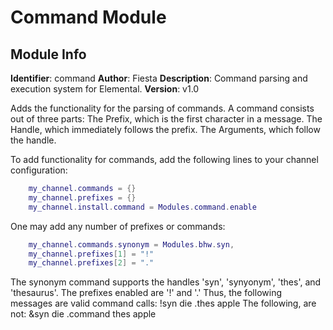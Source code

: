 # Command Module
## Module Info
**Identifier**: command
**Author**: Fiesta
**Description**: Command parsing and execution system for Elemental.
**Version**: v1.0

Adds the functionality for the parsing of commands.
A command consists out of three parts:
The Prefix, which is the first character in a message.
The Handle, which immediately follows the prefix.
The Arguments, which follow the handle.

To add functionality for commands, add the following lines to your channel configuration:
```lua
	my_channel.commands = {}
	my_channel.prefixes = {}
	my_channel.install.command = Modules.command.enable
```
One may add any number of prefixes or commands:
```lua
	my_channel.commands.synonym = Modules.bhw.syn,
	my_channel.prefixes[1] = "!"
	my_channel.prefixes[2] = "."
```
The synonym command supports the handles 'syn', 'synyonym', 'thes', and 'thesaurus'.
The prefixes enabled are '!' and '.' Thus, the following messages are valid command calls:
!syn die
.thes apple
The following, are not:
&syn die
.command thes apple